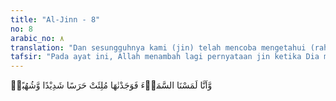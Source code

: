 ```yaml
---
title: "Al-Jinn - 8"
no: 8
arabic_no: ٨
translation: "Dan sesungguhnya kami (jin) telah mencoba mengetahui (rahasia) langit, maka kami mendapatinya penuh dengan penjagaan yang kuat dan panah-panah api, "
tafsir: "Pada ayat ini, Allah menambah lagi pernyataan jin ketika Dia mengutus Nabi Muhammad dan menurunkan Al-Qur'an kepadanya serta menjaga beliau dari jin-jin itu. Langit ketika itu dijaga dengan ketat, dan panah-panah api disediakan di seluruh penjuru langit untuk mencegah jin-jin mendekatinya guna mencuri berita-berita yang dapat didengar, sebagaimana yang sering mereka lakukan.\n\nTelah diriwayatkan oleh at-Tirmidhi, dan ath-thabrani dari Ibnu 'Abbas, ia berkata: \n\nDahulu jin-jin itu dapat naik ke langit untuk mendengar wahyu. Ketika mereka mendengar suatu kata lalu mereka tambah dengan sembilan kata lainnya. Ucapan (yang mereka dengar) adalah benar tetapi tambahan-tambahan mereka semuanya bohong. Ketika Nabi saw diutus menjadi rasul, mereka dilarang menduduki tempat-tempat tersebut. Lalu mereka sampaikan larangan tersebut kepada Iblis; sedangkan ketika itu bintang-bintang belum dipakai untuk memanah jin-jin itu. Lalu iblis berkata kepada mereka, \"Larangan itu disebabkan suatu kejadian di muka bumi,\" lalu Iblis mengirim tentara-tentaranya untuk menyelidiki kejadian tersebut. Mereka mendapatkan Nabi saw yang sedang mengerjakan salat di antara dua gunung di Mekah, lalu mereka menemui Iblis dan menyampaikan penemuan mereka itu kepadanya, lalu Iblis berkata, \"Inilah kejadian yang terjadi di permukaan bumi.\" (Riwayat at-Tirmizi dan ath-thabrani)"
---
```


وَّاَنَّا لَمَسْنَا السَّمَاۤءَ فَوَجَدْنٰهَا مُلِئَتْ حَرَسًا شَدِيْدًا وَّشُهُبًاۖ
